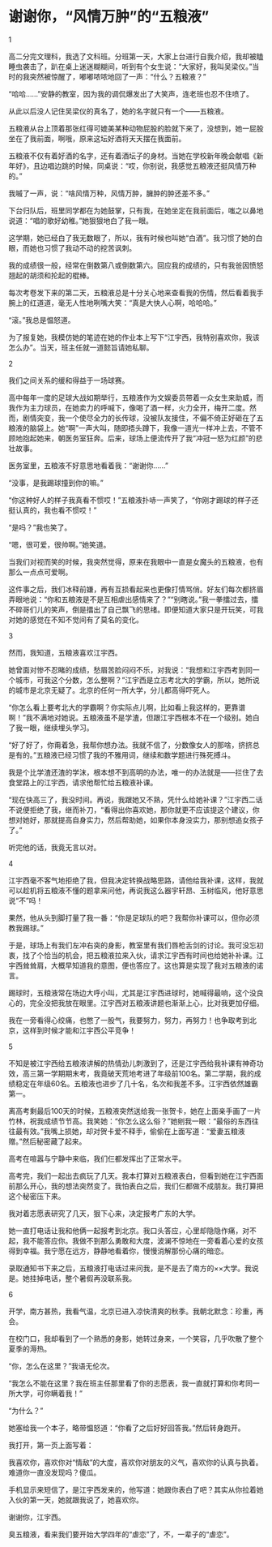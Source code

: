 # 谢谢你，“风情万肿”的“五粮液”

1 

高二分完文理科，我选了文科班。分班第一天，大家上台进行自我介绍，我却被瞌睡虫袭击了，趴在桌上迷迷糊糊间，听到有个女生说：“大家好，我叫吴梁仪。”当时的我突然被惊醒了，嘟嘟哝哝地回了一声：“什么？五粮液？” 

“哈哈……”安静的教室，因为我的调侃爆发出了大笑声，连老班也忍不住喷了。 

从此以后没人记住吴梁仪的真名了，她的名字就只有一个——五粮液。 

五粮液从台上顶着那张红得可媲美某种动物屁股的脸就下来了，没想到，她一屁股坐在了我前面，啊哦，原来这坛好酒将天天摆在我面前。 

五粮液不仅有着好酒的名字，还有着酒坛子的身材。当她在学校新年晚会献唱《新年好》，且边唱边跳的时候，同桌说：“哎，你别说，我感觉五粮液还挺风情万种的。” 

我嘁了一声，说：“啥风情万种，风情万肿，臃肿的肿还差不多。” 

下台归队后，班里同学都在为她鼓掌，只有我，在她坐定在我前面后，嗤之以鼻地说道：“唱的歌好幼稚。”她狠狠地白了我一眼。 

这学期，她已经白了我无数眼了，所以，我有时候也叫她“白酒”。我习惯了她的白眼，而她也习惯了我动不动的挖苦讽刺。 

我的成绩很一般，经常在倒数第八或倒数第六。回应我的成绩的，只有我爸因愤怒翘起的胡须和抡起的棍棒。 

每次考卷发下来的第二天，五粮液总是十分关心地来查看我的伤情，然后看着我手腕上的红道道，毫无人性地咧嘴大笑：“真是大快人心啊，哈哈哈。” 

“滚。”我总是愠怒道。 

为了报复她，我模仿她的笔迹在她的作业本上写下“江宇西，我特别喜欢你，我该怎么办”。当天，班主任就一道懿旨请她私聊。 

2 

我们之间关系的缓和得益于一场球赛。 

高中每年一度的足球大战如期举行，五粮液作为文娱委员带着一众女生来助威，而我作为主力球员，在她卖力的呼喊下，像喝了酒一样，火力全开，梅开二度。然而，剧情突变，我一个使尽全力的长传球，没被队友接住，不偏不倚正好砸在了五粮液的脑袋上。她“啊”一声大叫，随即捂头蹲下，我像一道光一样冲上去，不管不顾地抱起她来，朝医务室狂奔。后来，球场上便流传开了我“冲冠一怒为红颜”的悲壮故事。 

医务室里，五粮液不好意思地看着我：“谢谢你……” 

“没事，是我踢球撞到你的嘛。” 

“你这种好人的样子我真看不惯哎！”五粮液扑哧一声笑了，“你刚才踢球的样子还挺认真的，我也看不惯哎！” 

“是吗？”我也笑了。 

“嗯，很可爱，很帅啊。”她笑道。 

当我们对视而笑的时候，我突然觉得，原来在我眼中一直是女魔头的五粮液，也有那么一点点可爱啊。 

这件事之后，我们冰释前嫌，再有互损看起来也更像打情骂俏。好友们每次都挤眉弄眼地说：“你和五粮液是不是互相虐出感情来了？”“别瞎说。”我一拳擂过去，擂不碎哥们儿的笑声，倒是擂出了自己飘飞的思绪。即便知道大家只是开玩笑，可我对她的感觉在不知不觉间有了莫名的变化。 

3 

然而，我知道，五粮液喜欢江宇西。 

她曾面对惨不忍睹的成绩，愁眉苦脸闷闷不乐，对我说：“我想和江宇西考到同一个城市，可我这个分数，怎么整啊？”江宇西是立志考北大的学霸，所以，她所说的城市是北京无疑了。北京的任何一所大学，分儿都高得吓死人。 

“你怎么看上要考北大的学霸啊？你实际点儿啊，比如看上我这样的，更靠谱啊！”我不满地对她说。五粮液虽不是学渣，但跟江宇西根本不在一个级别。她白了我一眼，继续埋头学习。 

“好了好了，你甭着急，我帮你想办法。我就不信了，分数像女人的那啥，挤挤总是有的。”五粮液已经习惯了我的不雅用词，继续和数学题进行殊死搏斗。 

我是个比学渣还渣的学沫，根本想不到高明的办法，唯一的办法就是——拦住了去食堂路上的江宇西，请求他帮忙给五粮液补课。 

“现在快高三了，我没时间。再说，我跟她又不熟，凭什么给她补课？”江宇西二话不说便拒绝了我，继而补刀，“看得出你喜欢她，那你就更不应该提这个建议，你想对她好，那就提高自身实力，然后帮助她，如果你本身没实力，那别想追女孩子了。” 

听完他的话，我竟无言以对。 

4 

江宇西毫不客气地拒绝了我，但我决定转换战略思路，请他给我补课，这样，我就可以趁机将五粮液不懂的题拿来问他，再说我这么器宇轩昂、玉树临风，他好意思说“不”吗！ 

果然，他从头到脚打量了我一番：“你是足球队的吧？我帮你补课可以，但你必须教我踢球。” 

于是，球场上有我们左冲右突的身影，教室里有我们唇枪舌剑的讨论。我可没忘初衷，找了个恰当的机会，把五粮液拉来入伙，请求江宇西有时间也给她补补课。江宇西耸耸肩，大概早知道我的意图，便也答应了。这也算是实现了我对五粮液的诺言。 

踢球时，五粮液常在场边大呼小叫，尤其是江宇西进球时，她喊得最响，这个没良心的，完全没把我放在眼里。江宇西对五粮液讲题也渐渐上心，比对我更加仔细。 

我在一旁看得心绞痛，也憋了一股气，我要努力，努力，再努力！也争取考到北京，这样到时候才能和江宇西公平竞争！ 

5 

不知是被江宇西给五粮液讲解的热情劲儿刺激到了，还是江宇西给我补课有神奇功效，高三第一学期期末考，我竟破天荒地考进了年级前100名。第二学期，我的成绩稳定在年级60名。五粮液也进步了几十名，名次和我差不多。江宇西依然雄霸第一。 

离高考剩最后100天的时候，五粮液突然送给我一张贺卡，她在上面亲手画了一片竹林，祝我成绩节节高。我笑她：“你怎么这么俗？”她剜我一眼：“最俗的东西往往最有效。”我嘴上损她，却对贺卡爱不释手，偷偷在上面写道：“爱妻五粮液赠。”然后秘密藏了起来。 

高考在喧嚣与宁静中来临，我们仨都发挥出了正常水平。 

高考完，我们一起出去疯玩了几天。我本打算对五粮液表白，但看到她在江宇西面前那么开心，我的想法突然变了。我怕表白之后，我们仨都做不成朋友。我打算把这个秘密压下来。 

我对着志愿表研究了几天，狠下心来，决定报考广东的大学。 

她一直打电话让我和他俩一起报考到北京。我口头答应，心里却隐隐作痛，对不起，我不能答应你。我做不到那么勇敢和大度，波澜不惊地在一旁看着心爱的女孩得到幸福。我宁愿在远方，静静地看着你，慢慢消解那份心痛的暗恋。 

录取通知书下来之后，五粮液打电话过来问我，是不是去了南方的××大学。我说是。她挂掉电话，整个暑假再没联系我。 

6 

开学，南方甚热，我看气温，北京已进入凉快清爽的秋季。我朝北默念：珍重，再会。 

在校门口，我却看到了一个熟悉的身影，她转过身来，一个笑容，几乎吹散了整个夏季的溽热。 

“你，怎么在这里？”我语无伦次。 

“我怎么不能在这里？我在班主任那里看了你的志愿表，我一直就打算和你考同一所大学，可你瞒着我！” 

“为什么？” 

她塞给我一个本子，略带愠怒道：“你看了之后好好回答我。”然后转身跑开。 

我打开，第一页上面写着： 

我喜欢你，喜欢你对“情敌”的大度，喜欢你对朋友的义气，喜欢你的认真与执着。难道你一直没发现吗？傻瓜。 

手机显示来短信了，是江宇西发来的，他写道：她跟你表白了吧？其实从你拉着她入伙的第一天，她就跟我说了，她喜欢你。 

谢谢你，江宇西。 

臭五粮液，看来我们要开始大学四年的“虐恋”了，不，一辈子的“虐恋”。